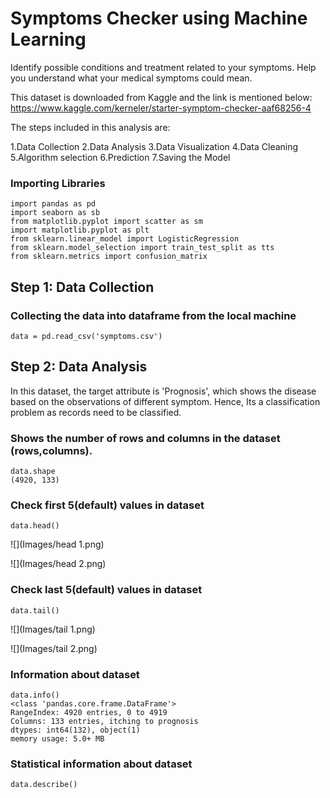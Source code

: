 # Symptoms Checker using Machine Learning
Identify possible conditions and treatment related to your symptoms. Help you understand what your medical symptoms could mean.

This dataset is downloaded from Kaggle and the link is mentioned below: https://www.kaggle.com/kerneler/starter-symptom-checker-aaf68256-4

The steps included in this analysis are:

1.Data Collection
2.Data Analysis
3.Data Visualization
4.Data Cleaning
5.Algorithm selection
6.Prediction
7.Saving the Model

### Importing Libraries
```
import pandas as pd
import seaborn as sb
from matplotlib.pyplot import scatter as sm
import matplotlib.pyplot as plt
from sklearn.linear_model import LogisticRegression
from sklearn.model_selection import train_test_split as tts
from sklearn.metrics import confusion_matrix
```

## Step 1: Data Collection

### Collecting the data into dataframe from the local machine
```
data = pd.read_csv('symptoms.csv')
```
## Step 2: Data Analysis

In this dataset, the target attribute is 'Prognosis', which shows the disease based on the observations of different symptom. Hence, Its a classification problem as records need to be classified.

### Shows the number of rows and columns in the dataset (rows,columns).
```
data.shape
(4920, 133)
```
### Check first 5(default) values in dataset
```
data.head()
```

![](Images/head 1.png)

![](Images/head 2.png)
### Check last 5(default) values in dataset
```
data.tail()
```
![](Images/tail 1.png)

![](Images/tail 2.png)
### Information about dataset
```
data.info()
<class 'pandas.core.frame.DataFrame'>
RangeIndex: 4920 entries, 0 to 4919
Columns: 133 entries, itching to prognosis
dtypes: int64(132), object(1)
memory usage: 5.0+ MB
```
### Statistical information about dataset
```
data.describe()
```

